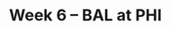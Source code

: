 ---
layout: game
title: Week 6 – BAL at PHI
season: 2020
game_id: 2020_06_BAL_PHI
away_team: BAL
home_team: PHI
---